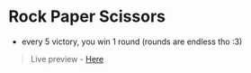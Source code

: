 # Rock Paper Scissors

- every 5 victory, you win 1 round (rounds are endless tho :3)

>Live preview - [Here](https://iamwaiyanminhtet.github.io/rock-paper-scissors-odin/)
